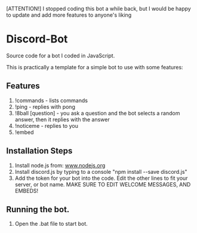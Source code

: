 [ATTENTION!]
I stopped coding this bot a while back, but I would be happy to update and add more features to anyone's liking

# Discord-Bot
Source code for a bot I coded in JavaScript.


This is practically a template for a simple bot to use with some features:

Features
-------------
1. !commands - lists commands
2. !ping - replies with pong
3. !8ball [question] - you ask a question and the bot selects a random answer, then it replies with the answer
4. !noticeme - replies to you 
5. !embed


Installation Steps
--------------------
1. Install node.js from: www.nodejs.org
2. Install discord.js by typing to a console "npm install --save discord.js"
3. Add the token for your bot into the code. Edit the other lines to fit your server, or bot name. MAKE SURE TO EDIT WELCOME MESSAGES, AND EMBEDS!



Running the bot.
-------------------
1. Open the .bat file to start bot.



